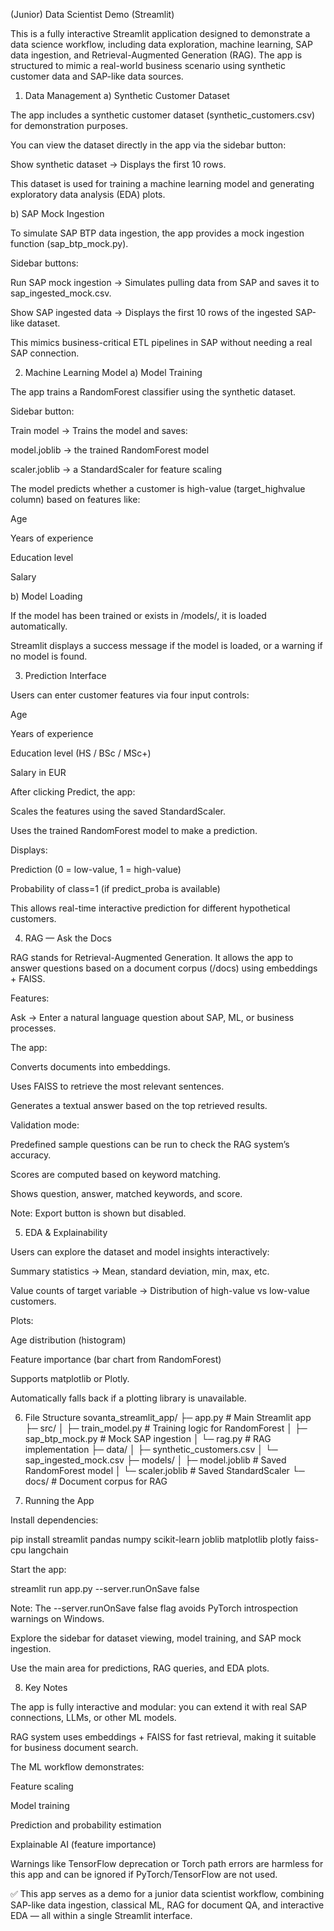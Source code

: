 (Junior) Data Scientist Demo (Streamlit)

This is a fully interactive Streamlit application designed to demonstrate a data science workflow, including data exploration, machine learning, SAP data ingestion, and Retrieval-Augmented Generation (RAG). The app is structured to mimic a real-world business scenario using synthetic customer data and SAP-like data sources.

1. Data Management
a) Synthetic Customer Dataset

The app includes a synthetic customer dataset (synthetic_customers.csv) for demonstration purposes.

You can view the dataset directly in the app via the sidebar button:

Show synthetic dataset → Displays the first 10 rows.

This dataset is used for training a machine learning model and generating exploratory data analysis (EDA) plots.

b) SAP Mock Ingestion

To simulate SAP BTP data ingestion, the app provides a mock ingestion function (sap_btp_mock.py).

Sidebar buttons:

Run SAP mock ingestion → Simulates pulling data from SAP and saves it to sap_ingested_mock.csv.

Show SAP ingested data → Displays the first 10 rows of the ingested SAP-like dataset.

This mimics business-critical ETL pipelines in SAP without needing a real SAP connection.

2. Machine Learning Model
a) Model Training

The app trains a RandomForest classifier using the synthetic dataset.

Sidebar button:

Train model → Trains the model and saves:

model.joblib → the trained RandomForest model

scaler.joblib → a StandardScaler for feature scaling

The model predicts whether a customer is high-value (target_highvalue column) based on features like:

Age

Years of experience

Education level

Salary

b) Model Loading

If the model has been trained or exists in /models/, it is loaded automatically.

Streamlit displays a success message if the model is loaded, or a warning if no model is found.

3. Prediction Interface

Users can enter customer features via four input controls:

Age

Years of experience

Education level (HS / BSc / MSc+)

Salary in EUR

After clicking Predict, the app:

Scales the features using the saved StandardScaler.

Uses the trained RandomForest model to make a prediction.

Displays:

Prediction (0 = low-value, 1 = high-value)

Probability of class=1 (if predict_proba is available)

This allows real-time interactive prediction for different hypothetical customers.

4. RAG — Ask the Docs

RAG stands for Retrieval-Augmented Generation. It allows the app to answer questions based on a document corpus (/docs) using embeddings + FAISS.

Features:

Ask → Enter a natural language question about SAP, ML, or business processes.

The app:

Converts documents into embeddings.

Uses FAISS to retrieve the most relevant sentences.

Generates a textual answer based on the top retrieved results.

Validation mode:

Predefined sample questions can be run to check the RAG system’s accuracy.

Scores are computed based on keyword matching.

Shows question, answer, matched keywords, and score.

Note: Export button is shown but disabled.

5. EDA & Explainability

Users can explore the dataset and model insights interactively:

Summary statistics → Mean, standard deviation, min, max, etc.

Value counts of target variable → Distribution of high-value vs low-value customers.

Plots:

Age distribution (histogram)

Feature importance (bar chart from RandomForest)

Supports matplotlib or Plotly.

Automatically falls back if a plotting library is unavailable.

6. File Structure
sovanta_streamlit_app/
├─ app.py                   # Main Streamlit app
├─ src/
│   ├─ train_model.py       # Training logic for RandomForest
│   ├─ sap_btp_mock.py      # Mock SAP ingestion
│   └─ rag.py               # RAG implementation
├─ data/
│   ├─ synthetic_customers.csv
│   └─ sap_ingested_mock.csv
├─ models/
│   ├─ model.joblib         # Saved RandomForest model
│   └─ scaler.joblib        # Saved StandardScaler
└─ docs/                    # Document corpus for RAG

7. Running the App

Install dependencies:

pip install streamlit pandas numpy scikit-learn joblib matplotlib plotly faiss-cpu langchain


Start the app:

streamlit run app.py --server.runOnSave false


Note: The --server.runOnSave false flag avoids PyTorch introspection warnings on Windows.

Explore the sidebar for dataset viewing, model training, and SAP mock ingestion.

Use the main area for predictions, RAG queries, and EDA plots.

8. Key Notes

The app is fully interactive and modular: you can extend it with real SAP connections, LLMs, or other ML models.

RAG system uses embeddings + FAISS for fast retrieval, making it suitable for business document search.

The ML workflow demonstrates:

Feature scaling

Model training

Prediction and probability estimation

Explainable AI (feature importance)

Warnings like TensorFlow deprecation or Torch path errors are harmless for this app and can be ignored if PyTorch/TensorFlow are not used.

✅ This app serves as a demo for a junior data scientist workflow, combining SAP-like data ingestion, classical ML, RAG for document QA, and interactive EDA — all within a single Streamlit interface.